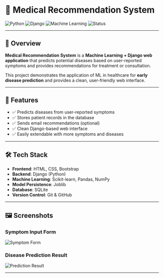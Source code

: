 # 🏥 Medical Recommendation System

![Python](https://img.shields.io/badge/Python-3.11-blue)
![Django](https://img.shields.io/badge/Django-5.0-green)
![Machine Learning](https://img.shields.io/badge/ML-ScikitLearn-orange)
![Status](https://img.shields.io/badge/Status-Active-brightgreen)

---

## 📌 Overview  

**Medical Recommendation System** is a **Machine Learning + Django web application** that predicts potential diseases based on user-reported symptoms and provides recommendations for treatment or consultation.  

This project demonstrates the application of ML in healthcare for **early disease prediction** and provides a clean, user-friendly web interface.

---

## 🚀 Features  

- ✅ Predicts diseases from user-reported symptoms  
- ✅ Stores patient records in the database  
- ✅ Sends email recommendations (optional)  
- ✅ Clean Django-based web interface  
- ✅ Easily extendable with more symptoms and diseases  

---

## 🛠️ Tech Stack  

- **Frontend**: HTML, CSS, Bootstrap  
- **Backend**: Django (Python)  
- **Machine Learning**: Scikit-learn, Pandas, NumPy  
- **Model Persistence**: Joblib  
- **Database**: SQLite  
- **Version Control**: Git & GitHub  

---

## 🖼️ Screenshots  

### Symptom Input Form  
![Symptom Form](symptom_form.png)

### Disease Prediction Result  
![Prediction Result](prediction_result.png)

---
